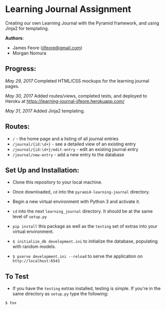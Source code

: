 # Learning Journal Assignment

Creating our own Learning Journal with the Pyramid framework, and using Jinja2 for templating. 

**Authors**:

- James Feore (jjfeore@gmail.com)
- Morgan Nomura

## Progress:

*May 29, 2017*
Completed HTML/CSS mockups for the learning journal pages.

*May 30, 2017*
Added routes/views, completed tests, and deployed to Heroku at https://learning-journal-jjfeore.herokuapp.com/

*May 31, 2017*
Added Jinja2 templating.

## Routes:

- `/` - the home page and a listing of all journal entries
- `/journal/{id:\d+}` - see a detailed view of an existing entry
- `/journal/{id:\d+}/edit-entry` - edit an existing journal entry
- `/journal/new-entry` - add a new entry to the database

## Set Up and Installation:

- Clone this repository to your local machine.

- Once downloaded, `cd` into the `pyramid-learning-journal` directory.

- Begin a new virtual environment with Python 3 and activate it.

- `cd` into the next `learning_journal` directory. It should be at the same level of `setup.py`

- `pip install` this package as well as the `testing` set of extras into your virtual environment.

- `$ initialize_db development.ini` to initialize the database, populating with random models.

- `$ pserve development.ini --reload` to serve the application on `http://localhost:6543`

## To Test

- If you have the `testing` extras installed, testing is simple. If you're in the same directory as `setup.py` type the following:

```
$ tox
```